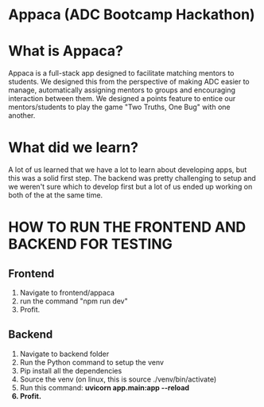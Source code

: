 # Appaca (ADC Bootcamp Hackathon)
<h1>What is Appaca?</h1>
Appaca is a full-stack app designed to facilitate matching mentors to students. We designed this from the perspective of making ADC easier to manage, automatically assigning mentors to groups and encouraging interaction between them. We designed a points feature to entice our mentors/students to play the game "Two Truths, One Bug" with one another.

<h1>What did we learn?</h1>
A lot of us learned that we have a lot to learn about developing apps, but this was a solid first step. The backend was pretty challenging to setup and we weren't sure which to develop first but a lot of us ended up working on both of the at the same time.


<h1>HOW TO RUN THE FRONTEND AND BACKEND FOR TESTING</h1>
<h2>Frontend</h2>
<ol>
  <li>Navigate to frontend/appaca</li>
  <li>run the command "npm run dev"</li>
  <li>Profit.</li>
</ol>
<h2>Backend</h2>
<ol>
  <li>Navigate to backend folder</li>
  <li>Run the Python command to setup the venv</li>
  <li>Pip install all the dependencies</li>
  <li>Source the venv (on linux, this is source ./venv/bin/activate)</li>
  <li>Run this command: <strong>uvicorn app.main:app --reload<strong> </li>
  <li>Profit.</li>
</ol>
